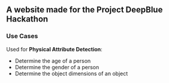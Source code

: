 ## A website made for the Project DeepBlue Hackathon

### Use Cases
Used for **Physical Attribute Detection**:
- Determine the age of a person  
- Determine the gender of a person  
- Determine the object dimensions of an object
